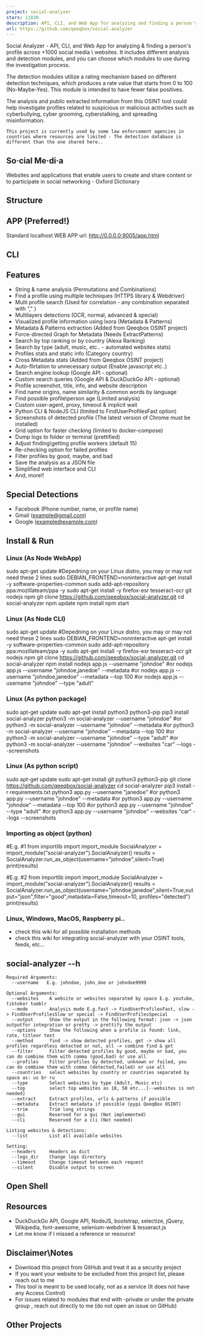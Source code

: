 ```yaml
---
project: social-analyzer
stars: 11830
description: API, CLI, and Web App for analyzing and finding a person's profile in 1000 social media \ websites
url: https://github.com/qeeqbox/social-analyzer
---
```


Social Analyzer - API, CLI, and Web App for analyzing & finding a person's profile across +1000 social media \\ websites. It includes different analysis and detection modules, and you can choose which modules to use during the investigation process.

The detection modules utilize a rating mechanism based on different detection techniques, which produces a rate value that starts from 0 to 100 (No-Maybe-Yes). This module is intended to have fewer false positives.

The analysis and public extracted information from this OSINT tool could help investigate profiles related to suspicious or malicious activities such as cyberbullying, cyber grooming, cyberstalking, and spreading misinformation.

`This project is currently used by some law enforcement agencies in countries where resources are limited - The detection database is different than the one shared here..`

So·cial Me·di·a
---------------

Websites and applications that enable users to create and share content or to participate in social networking - Oxford Dictionary

Structure
---------

APP (Preferred!)
----------------

Standard localhost WEB APP url: http://0.0.0.0:9005/app.html

CLI
---

Features
--------

-   String & name analysis (Permutations and Combinations)
-   Find a profile using multiple techniques (HTTPS library & Webdriver)
-   Multi profile search (Used for correlation - any combination separated with "," )
-   Multilayers detections (OCR, normal, advanced & special)
-   Visualized profile information using Ixora (Metadata & Patterns)
-   Metadata & Patterns extraction (Added from Qeeqbox OSINT project)
-   Force-directed Graph for Metadata (Needs ExtractPatterns)
-   Search by top ranking or by country (Alexa Ranking)
-   Search by type (adult, music, etc.. - automated websites stats)
-   Profiles stats and static info (Category country)
-   Cross Metadata stats (Added from Qeeqbox OSINT project)
-   Auto-flirtation to unnecessary output (Enable javascript etc..)
-   Search engine lookup (Google API - optional)
-   Custom search queries (Google API & DuckDuckGo API - optional)
-   Profile screenshot, title, info, and website description
-   Find name origins, name similarity & common words by language
-   Find possible profile\\person age (Limited analysis)
-   Custom user-agent, proxy, timeout & implicit wait
-   Python CLI & NodeJS CLI (limited to FindUserProfilesFast option)
-   Screenshots of detected profile (The latest version of Chrome must be installed)
-   Grid option for faster checking (limited to docker-compose)
-   Dump logs to folder or terminal (prettified)
-   Adjust finding\\getting profile workers (default 15)
-   Re-checking option for failed profiles
-   Filter profiles by good, maybe, and bad
-   Save the analysis as a JSON file
-   Simplified web interface and CLI
-   And, more!!

Special Detections
------------------

-   Facebook (Phone number, name, or profile name)
-   Gmail (example@gmail.com)
-   Google (example@example.com)

Install & Run
-------------

### Linux (As Node WebApp)

sudo apt-get update
#Depedning on your Linux distro, you may or may not need these 2 lines
sudo DEBIAN\_FRONTEND=noninteractive apt-get install -y software-properties-common
sudo add-apt-repository ppa:mozillateam/ppa -y
sudo apt-get install -y firefox-esr tesseract-ocr git nodejs npm
git clone https://github.com/qeeqbox/social-analyzer.git
cd social-analyzer
npm update
npm install
npm start

### Linux (As Node CLI)

sudo apt-get update
#Depedning on your Linux distro, you may or may not need these 2 lines
sudo DEBIAN\_FRONTEND=noninteractive apt-get install -y software-properties-common
sudo add-apt-repository ppa:mozillateam/ppa -y
sudo apt-get install -y firefox-esr tesseract-ocr git nodejs npm
git clone https://github.com/qeeqbox/social-analyzer.git
cd social-analyzer
npm install
nodejs app.js --username "johndoe"
#or
nodejs app.js --username "johndoe,janedoe" --metadata
#or
nodejs app.js --username "johndoe,janedoe" --metadata --top 100
#or
nodejs app.js --username "johndoe" --type "adult"

### Linux (As python package)

sudo apt-get update
sudo apt-get install python3 python3-pip
pip3 install social-analyzer
python3 -m social-analyzer --username "johndoe"
#or
python3 -m social-analyzer --username "johndoe" --metadata
#or
python3 -m social-analyzer --username "johndoe" --metadata --top 100
#or
python3 -m social-analyzer --username "johndoe" --type "adult"
#or
python3 -m social-analyzer --username "johndoe" --websites "car" --logs --screenshots

### Linux (As python script)

sudo apt-get update
sudo apt-get install git python3 python3-pip
git clone https://github.com/qeeqbox/social-analyzer
cd social-analyzer
pip3 install -r requirements.txt
python3 app.py --username "janedoe"
#or
python3 app.py --username "johndoe" --metadata
#or
python3 app.py --username "johndoe" --metadata --top 100
#or
python3 app.py --username "johndoe" --type "adult"
#or
python3 app.py --username "johndoe" --websites "car" --logs --screenshots

### Importing as object (python)

#E.g. #1
from importlib import import\_module
SocialAnalyzer \= import\_module("social-analyzer").SocialAnalyzer()
results \= SocialAnalyzer.run\_as\_object(username\="johndoe",silent\=True)
print(results)

#E.g. #2
from importlib import import\_module
SocialAnalyzer \= import\_module("social-analyzer").SocialAnalyzer()
results \= SocialAnalyzer.run\_as\_object(username\="johndoe,janedoe",silent\=True,output\="json",filter\="good",metadata\=False,timeout\=10, profiles\="detected")
print(results)

### Linux, Windows, MacOS, Raspberry pi..

-   check this wiki for all possible installation methods
-   check this wiki for integrating social-analyzer with your OSINT tools, feeds, etc...

social-analyzer --h
-------------------

```
Required Arguments:
  --username   E.g. johndoe, john_doe or johndoe9999

Optional Arguments:
  --websites    A website or websites separated by space E.g. youtube, tiktokor tumblr
  --mode        Analysis mode E.g.fast -> FindUserProfilesFast, slow -> FindUserProfilesSlow or special -> FindUserProfilesSpecial
  --output      Show the output in the following format: json -> json outputfor integration or pretty -> prettify the output
  --options     Show the following when a profile is found: link, rate, titleor text
  --method      find -> show detected profiles, get -> show all profiles regardless detected or not, all -> combine find & get
  --filter      Filter detected profiles by good, maybe or bad, you can do combine them with comma (good,bad) or use all
  --profiles    Filter profiles by detected, unknown or failed, you can do combine them with comma (detected,failed) or use all
  --countries   select websites by country or countries separated by space as: us br ru
  --type        Select websites by type (Adult, Music etc)
  --top         select top websites as 10, 50 etc...[--websites is not needed]
  --extract     Extract profiles, urls & patterns if possible
  --metadata    Extract metadata if possible (pypi QeeqBox OSINT)
  --trim        Trim long strings
  --gui         Reserved for a gui (Not implemented)
  --cli         Reserved for a cli (Not needed)

Listing websites & detections:
  --list        List all available websites

Setting:
  --headers     Headers as dict
  --logs_dir    Change logs directory
  --timeout     Change timeout between each request
  --silent      Disable output to screen
```

Open Shell
----------

Resources
---------

-   DuckDuckGo API, Google API, NodeJS, bootstrap, selectize, jQuery, Wikipedia, font-awesome, selenium-webdriver & tesseract.js
-   Let me know if I missed a reference or resource!

Disclaimer\\Notes
-----------------

-   Download this project from GitHub and treat it as a security project
-   If you want your website to be excluded from this project list, please reach out to me
-   This tool is meant to be used locally, not as a service (It does not have any Access Control)
-   For issues related to modules that end with -private or under the private group , reach out directly to me (do not open an issue on GitHub)

Other Projects
--------------
